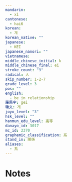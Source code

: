 ```yaml
---
mandarin:
  - xì
cantonese:
  - hai6
korean:
  - 계
korean_native: ""
japanese:
  - KEI
japanese_nanori: ""
vietnamese:
middle_chinese_initial: k
middle_chinese_final: ei
stroke_count: "9"
radical: 人
skip_number: 1-2-7
grade_level: 3
pos: ""
english:
  - be in relationship
羅馬字: gei
韓文: 게
joyo_level: "3"
hsk_level: ""
hanmun_edu_level: 高等
danayo_id: 3017
mc_id: 2370
graphemic_classification: 系
stand_in: 関係
aliases:
  - 系
---
```


# Notes
